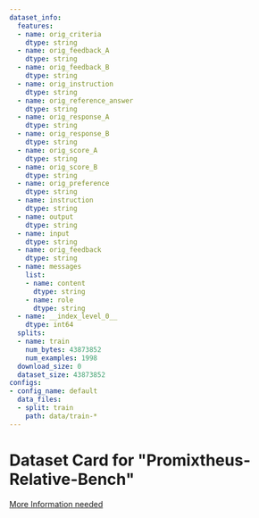 ```yaml
---
dataset_info:
  features:
  - name: orig_criteria
    dtype: string
  - name: orig_feedback_A
    dtype: string
  - name: orig_feedback_B
    dtype: string
  - name: orig_instruction
    dtype: string
  - name: orig_reference_answer
    dtype: string
  - name: orig_response_A
    dtype: string
  - name: orig_response_B
    dtype: string
  - name: orig_score_A
    dtype: string
  - name: orig_score_B
    dtype: string
  - name: orig_preference
    dtype: string
  - name: instruction
    dtype: string
  - name: output
    dtype: string
  - name: input
    dtype: string
  - name: orig_feedback
    dtype: string
  - name: messages
    list:
    - name: content
      dtype: string
    - name: role
      dtype: string
  - name: __index_level_0__
    dtype: int64
  splits:
  - name: train
    num_bytes: 43873852
    num_examples: 1998
  download_size: 0
  dataset_size: 43873852
configs:
- config_name: default
  data_files:
  - split: train
    path: data/train-*
---
```

# Dataset Card for "Promixtheus-Relative-Bench"

[More Information needed](https://github.com/huggingface/datasets/blob/main/CONTRIBUTING.md#how-to-contribute-to-the-dataset-cards)